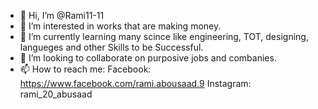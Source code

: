 - 👋 Hi, I’m @Rami11-11
- 👀 I’m interested in works that are making money.
- 🌱 I’m currently learning many scince like engineering, TOT, designing, langueges and other Skills to be Successful.
- 💞️ I’m looking to collaborate on purposive jobs and combanies.
- 📫 How to reach me:
Facebook: https://www.facebook.com/rami.abousaad.9
Instagram: rami_20_abusaad
<!---
Rami11-11/Rami11-11 is a ✨ special ✨ repository because its `README.md` (this file) appears on your GitHub profile.
You can click the Preview link to take a look at your changes.
--->
